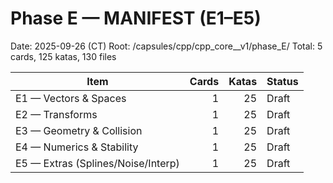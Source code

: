# Phase E — MANIFEST (E1–E5)
Date: 2025-09-26 (CT)
Root: /capsules/cpp/cpp_core__v1/phase_E/
Total: 5 cards, 125 katas, 130 files

| Item | Cards | Katas | Status |
|---|---:|---:|---|
| E1 — Vectors & Spaces | 1 | 25 | Draft |
| E2 — Transforms | 1 | 25 | Draft |
| E3 — Geometry & Collision | 1 | 25 | Draft |
| E4 — Numerics & Stability | 1 | 25 | Draft |
| E5 — Extras (Splines/Noise/Interp) | 1 | 25 | Draft |